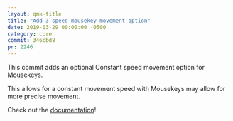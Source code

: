 ```yaml
---
layout: qmk-title
title: "Add 3 speed mousekey movement option"
date: 2019-03-29 00:00:00 -0500
category: core
commit: 346cbd8
pr: 2246
---
```


This commit adds an optional Constant speed movement option for Mousekeys.

This allows for a constant movement speed with Mousekeys may allow for more precise movement.

Check out the [documentation](https://docs.qmk.fm/#/feature_mouse_keys?id=configuring-the-behavior-of-mousekeys-with-3-speed-constant-movement)!
